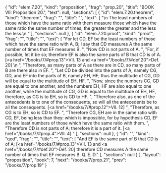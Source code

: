 {
  "id": "elem.7.20",
  "kind": "proposition",
  "frag": "prop.20",
  "title": "BOOK VII: Proposition 20.",
  "text": null,
  "sections": [
    {
      "id": "elem.7.20.theorem",
      "kind": "theorem",
      "frag": "",
      "title": "",
      "text": [
        "\n       The least numbers of those which have the same ratio with them measure those which have the same ratio the same number of times, the greater the greater and the less the less.\n      "
      ],
      "sections": null
    },
    {
      "id": "elem.7.20.proof",
      "kind": "proof",
      "frag": "",
      "title": "",
      "text": [
        "For let CD, EF be the least numbers of those which have the same ratio with A, B; I say that CD measures A the same number of times that EF measures B. ",
        "Now CD is not parts of A. ",
        "For, if possible, let it be so; therefore EF is also the same parts of B that CD is of A. [<a href=\"/books/7/#prop.13\">VII. 13</a> and <a href=\"/books/7/#def.20\">Def. 20</a>] \n      ",
        "Therefore, as many parts of A as there are in CD, so many parts of B are there also in EF. ",
        "Let CD be divided into the parts of A, namely CG, GD, and EF into the parts of B, namely EH, HF; thus the multitude of CG, GD will be equal to the multitude of EH, HF. ",
        "Now, since the numbers CG, GD are equal to one another, and the numbers EH, HF are also equal to one another, while the multitude of CG, GD is equal to the multitude of EH, HF, therefore, as CG is to EH, so is GD to HF. ",
        "Therefore also, as one of the antecedents is to one of the consequents, so will all the antecedents be to all the consequents. [<a href=\"/books/7/#prop.12\">VII. 12</a>] ",
        "Therefore, as CG is to EH, so is CD to EF. ",
        "Therefore CG, EH are in the same ratio with CD, EF, being less than they: which is impossible, for by hypothesis CD, EF are the least numbers of those which have the same ratio with them. ",
        "Therefore CD is not parts of A; therefore it is a part of it. [<a href=\"/books/7/#prop.4\">VII. 4</a>] "
      ],
      "sections": null
    },
    {
      "id": "",
      "kind": "qed",
      "frag": "",
      "title": "",
      "text": [
        "And EF is the same part of B that CD is of A; [<a href=\"/books/7/#prop.13\">VII. 13</a> and <a href=\"/books/7/#def.20\">Def. 20</a>] therefore CD measures A the same number of times that EF measures B. Q. E. D."
      ],
      "sections": null
    }
  ],
  "layout": "proposition",
  "book": 7,
  "next": "/books/7/prop.21",
  "prev": "/books/7/prop.19"
}
